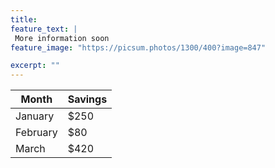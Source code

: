 ```yaml
---
title: 
feature_text: | 
 More information soon
feature_image: "https://picsum.photos/1300/400?image=847" 

excerpt: ""
---
```

| Month    | Savings |
| -------- | ------- |
| January  | $250    |
| February | $80     |
| March    | $420    |
